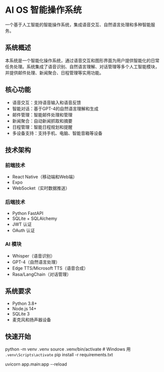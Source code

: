 # AI OS 智能操作系统

一个基于人工智能的智能操作系统，集成语音交互、自然语言处理和多种智能服务。

## 系统概述

本系统是一个智能化操作系统，通过语音交互和图形界面为用户提供智能化的日常任务处理。系统集成了语音识别、自然语言理解、对话管理等多个人工智能模块，并提供邮件处理、新闻聚合、日程管理等实用功能。

## 核心功能

- 语音交互：支持语音输入和语音反馈
- 智能对话：基于GPT-4的自然语言理解和生成
- 邮件管理：智能邮件处理和管理
- 新闻聚合：自动新闻抓取和摘要
- 日程管理：智能日程规划和提醒
- 多设备支持：支持手机、电脑、智能音箱等设备

## 技术架构

### 前端技术
- React Native（移动端和Web端）
- Expo
- WebSocket（实时数据推送）

### 后端技术
- Python FastAPI
- SQLite + SQLAlchemy
- JWT 认证
- OAuth 认证

### AI 模块
- Whisper（语音识别）
- GPT-4（自然语言处理）
- Edge TTS/Microsoft TTS（语音合成）
- Rasa/LangChain（对话管理）

## 系统要求

- Python 3.8+
- Node.js 14+
- SQLite 3
- 麦克风和扬声器设备

## 快速开始
python -m venv .venv
source .venv/bin/activate  # Windows 用 `.venv\Scripts\activate`
pip install -r requirements.txt


uvicorn app.main:app --reload